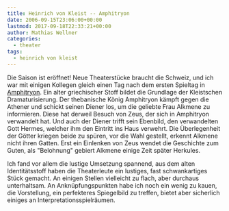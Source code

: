 ```yaml
---
title: Heinrich von Kleist -- Amphitryon
date: 2006-09-15T23:06:00+00:00
lastmod: 2017-09-18T22:33:21+00:00
author: Mathias Wellner
categories:
  - theater
tags:
  - heinrich von kleist
---
```

Die Saison ist eröffnet! Neue Theaterstücke braucht die Schweiz, und ich war mit einigen Kollegen gleich einen Tag nach dem ersten Spieltag in [Amphitryon](https://de.wikipedia.org/wiki/Amphitryon). Ein alter griechischer Stoff bildet die Grundlage der Kleistschen Dramaturisierung. Der thebanische König Amphitryon kämpft gegen die Athener und schickt seinen Diener los, um die geliebte Frau Alkmene zu informieren. Diese hat derweil Besuch von Zeus, der sich in Amphitryon verwandelt hat. Und auch der Diener trifft sein Ebenbild, den verwandelten Gott Hermes, welcher ihm den Eintritt ins Haus verwehrt. Die Überlegenheit der Götter kriegen beide zu spüren, vor die Wahl gestellt, erkennt Alkmene nicht ihren Gatten. Erst ein Einlenken von Zeus wendet die Geschichte zum Guten, als "Belohnung" gebiert Alkmene einige Zeit später Herkules. 

Ich fand vor allem die lustige Umsetzung spannend, aus dem alten Identitätsstoff haben die Theaterleute ein lustiges, fast schwankartiges Stück gemacht. An einigen Stellen vielleicht zu flach, aber durchaus unterhaltsam. An Anknüpfungspunkten habe ich noch ein wenig zu kauen, die Vorstellung, ein perfekteres Spiegelbild zu treffen, bietet aber sicherlich einiges an Interpretationsspielräumen.